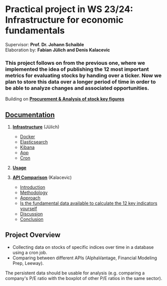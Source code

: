 # Practical project in WS 23/24: Infrastructure for economic fundamentals

Supervisor: __Prof. Dr. Johann Schaible__\
Elaboration by: __Fabian Jülich and Denis Kalacevic__

### This project follows on from the previous one, where we implemented the idea of ​​publishing the 12 most important metrics for evaluating stocks by handing over a ticker. Now we plan to store this data over a longer period of time in order to be able to analyze changes and associated opportunities.

Building on __[Procurement & Analysis of stock key figures](./archive/WI-Projekt_SS23_Juelich_Kalacevic/)__

## [Documentation](./documentation.md)
1. [__Infrastructure__](./documentation.md#infrastructure) (Jülich)
    - [Docker](./documentation.md#docker)
    - [Elasticsearch](./documentation.md#elasticsearch)
    - [Kibana](./documentation.md#kibana)
    - [App](./documentation.md#app-server)
    - [Cron](./documentation.md#cron-client)
2. [__Usage__](./documentation.md#usage)

3. [__API Comparison__](./documentation.md#api-comparison) (Kalacevic)
    - [Introduction](./documentation.md#introduction)
    - [Methodology](./documentation.md#methodology)
    - [Approach](./documentation.md#approach)
    - [Is the fundamental data available to calculate the 12 key indicators yourself](./documentation.md#is-the-fundamental-data-available-to-calculate-the-12-key-indicators-yourself)
    - [Discussion](./documentation.md#discussion)
    - [Conclusion](./documentation.md#conclusion)

## Project Overview
- Collecting data on stocks of specific indices over time in a database using a cron job.
- Comparing between different APIs (AlphaVantage, Financial Modeling Prep, Leeway).

The persistent data should be usable for analysis (e.g. comparing a company's P/E ratio with the boxplot of other P/E ratios in the same sector).